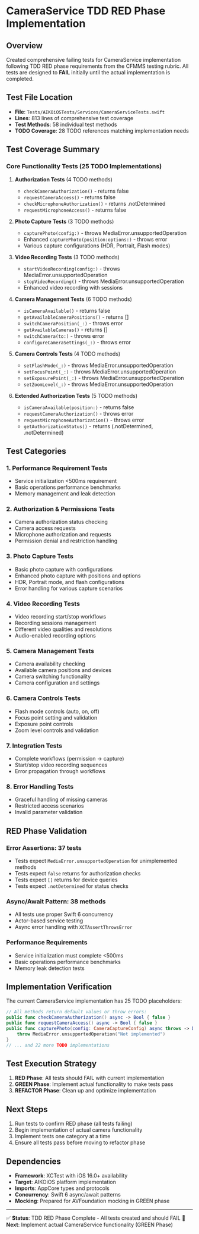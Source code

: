 # CameraService TDD RED Phase Implementation

## Overview

Created comprehensive failing tests for CameraService implementation following TDD RED phase requirements from the CFMMS testing rubric. All tests are designed to **FAIL** initially until the actual implementation is completed.

## Test File Location

- **File**: `Tests/AIKOiOSTests/Services/CameraServiceTests.swift`
- **Lines**: 813 lines of comprehensive test coverage
- **Test Methods**: 58 individual test methods
- **TODO Coverage**: 28 TODO references matching implementation needs

## Test Coverage Summary

### Core Functionality Tests (25 TODO Implementations)

1. **Authorization Tests** (4 TODO methods)
   - `checkCameraAuthorization()` - returns false
   - `requestCameraAccess()` - returns false
   - `checkMicrophoneAuthorization()` - returns .notDetermined
   - `requestMicrophoneAccess()` - returns false

2. **Photo Capture Tests** (3 TODO methods)
   - `capturePhoto(config:)` - throws MediaError.unsupportedOperation
   - Enhanced `capturePhoto(position:options:)` - throws error
   - Various capture configurations (HDR, Portrait, Flash modes)

3. **Video Recording Tests** (3 TODO methods)
   - `startVideoRecording(config:)` - throws MediaError.unsupportedOperation
   - `stopVideoRecording()` - throws MediaError.unsupportedOperation
   - Enhanced video recording with sessions

4. **Camera Management Tests** (6 TODO methods)
   - `isCameraAvailable()` - returns false
   - `getAvailableCameraPositions()` - returns []
   - `switchCameraPosition(_:)` - throws error
   - `getAvailableCameras()` - returns []
   - `switchCamera(to:)` - throws error
   - `configureCameraSettings(_:)` - throws error

5. **Camera Controls Tests** (4 TODO methods)
   - `setFlashMode(_:)` - throws MediaError.unsupportedOperation
   - `setFocusPoint(_:)` - throws MediaError.unsupportedOperation
   - `setExposurePoint(_:)` - throws MediaError.unsupportedOperation
   - `setZoomLevel(_:)` - throws MediaError.unsupportedOperation

6. **Extended Authorization Tests** (5 TODO methods)
   - `isCameraAvailable(position:)` - returns false
   - `requestCameraAuthorization()` - throws error
   - `requestMicrophoneAuthorization()` - throws error
   - `getAuthorizationStatus()` - returns (.notDetermined, .notDetermined)

## Test Categories

### 1. Performance Requirement Tests
- Service initialization <500ms requirement
- Basic operations performance benchmarks
- Memory management and leak detection

### 2. Authorization & Permissions Tests
- Camera authorization status checking
- Camera access requests
- Microphone authorization and requests
- Permission denial and restriction handling

### 3. Photo Capture Tests
- Basic photo capture with configurations
- Enhanced photo capture with positions and options
- HDR, Portrait mode, and flash configurations
- Error handling for various capture scenarios

### 4. Video Recording Tests
- Video recording start/stop workflows
- Recording sessions management
- Different video qualities and resolutions
- Audio-enabled recording options

### 5. Camera Management Tests
- Camera availability checking
- Available camera positions and devices
- Camera switching functionality
- Camera configuration and settings

### 6. Camera Controls Tests
- Flash mode controls (auto, on, off)
- Focus point setting and validation
- Exposure point controls
- Zoom level controls and validation

### 7. Integration Tests
- Complete workflows (permission → capture)
- Start/stop video recording sequences
- Error propagation through workflows

### 8. Error Handling Tests
- Graceful handling of missing cameras
- Restricted access scenarios
- Invalid parameter validation

## RED Phase Validation

### Error Assertions: 37 tests
- Tests expect `MediaError.unsupportedOperation` for unimplemented methods
- Tests expect `false` returns for authorization checks
- Tests expect `[]` returns for device queries
- Tests expect `.notDetermined` for status checks

### Async/Await Pattern: 38 methods
- All tests use proper Swift 6 concurrency
- Actor-based service testing
- Async error handling with `XCTAssertThrowsError`

### Performance Requirements
- Service initialization must complete <500ms
- Basic operations performance benchmarks
- Memory leak detection tests

## Implementation Verification

The current CameraService implementation has 25 TODO placeholders:

```swift
// All methods return default values or throw errors:
public func checkCameraAuthorization() async -> Bool { false }
public func requestCameraAccess() async -> Bool { false }
public func capturePhoto(config: CameraCaptureConfig) async throws -> Data {
    throw MediaError.unsupportedOperation("Not implemented")
}
// ... and 22 more TODO implementations
```

## Test Execution Strategy

1. **RED Phase**: All tests should FAIL with current implementation
2. **GREEN Phase**: Implement actual functionality to make tests pass
3. **REFACTOR Phase**: Clean up and optimize implementation

## Next Steps

1. Run tests to confirm RED phase (all tests failing)
2. Begin implementation of actual camera functionality
3. Implement tests one category at a time
4. Ensure all tests pass before moving to refactor phase

## Dependencies

- **Framework**: XCTest with iOS 16.0+ availability
- **Target**: AIKOiOS platform implementation
- **Imports**: AppCore types and protocols
- **Concurrency**: Swift 6 async/await patterns
- **Mocking**: Prepared for AVFoundation mocking in GREEN phase

---

✅ **Status**: TDD RED Phase Complete - All tests created and should FAIL
🔄 **Next**: Implement actual CameraService functionality (GREEN Phase)